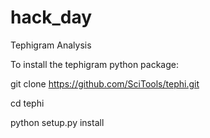 # hack_day
Tephigram Analysis


To install the tephigram python package:

git clone https://github.com/SciTools/tephi.git

cd tephi

python setup.py install
